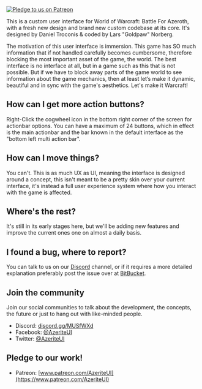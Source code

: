 [ ![Pledge to us on Patreon](http://i.imgur.com/kVU2d3f.png) ](https://www.patreon.com/AzeriteUI)

This is a custom user interface for World of Warcraft: Battle For Azeroth, with a fresh new design and brand new custom codebase at its core. It's designed by Daniel Troconis & coded by Lars "Goldpaw" Norberg. 

The motivation of this user interface is immersion. This game has SO much information that if not handled carefully becomes cumbersome, therefore blocking the most important asset of the game, the world. The best interface is no interface at all, but in a game such as this that is not possible. But if we have to block away parts of the game world to see information about the game mechanics, then at least let’s make it dynamic, beautiful and in sync with the game's aesthetics. Let's make it Warcraft!  

## How can I get more action buttons?

Right-Click the cogwheel icon in the bottom right corner of the screen for actionbar options. You can have a maximum of 24 buttons, which in effect is the main actionbar and the bar known in the default interface as the "bottom left multi action bar".    

## How can I move things? 

You can't. This is as much UX as UI, meaning the interface is designed around a concept, this isn't meant to be a pretty skin over your current interface, it's instead a full user experience system where how you interact with the game is affected.

## Where's the rest?  

It's still in its early stages here, but we'll be adding new features and improve the current ones one on almost a daily basis. 

## I found a bug, where to report?

You can talk to us on our [Discord](https://discord.gg/MUSfWXd) channel, or if it requires a more detailed explanation preferably post the issue over at [BitBucket](https://bitbucket.org/bigcogs/azeriteui/issues?status=new&status=open). 

## Join the community  

Join our social communities to talk about the development, the concepts, the future or just to hang out with like-minded people. 

* Discord: [discord.gg/MUSfWXd](https://discord.gg/MUSfWXd)
* Facebook: [@AzeriteUI](https://www.facebook.com/AzeriteUI/)
* Twitter: [@AzeriteUI](https://twitter.com/AzeriteUI)

## Pledge to our work!  

* Patreon: [www.patreon.com/AzeriteUI](https://www.patreon.com/AzeriteUI)
